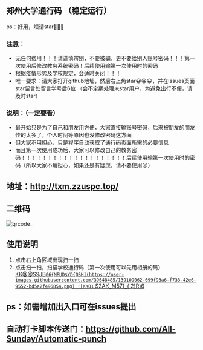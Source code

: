 ## 郑州大学通行码 （稳定运行）
ps：好用，烦请star🤞🤞🤞
### 注意：
- 无任何费用！！！请谨慎辨别，不要被骗，更不要给别人账号密码！！！第一次使用后修改教务系统密码！后续使用输第一次使用时的密码
- 根据疫情形势及学校规定，会适时关闭！！！
- 唯一要求：请大家打开github地址，然后右上角star😀😀😀，并在Issues页面star留言处留言学号后6位    （会不定期处理未star用户，为避免出行不便，请及时star）
### 说明：（一定要看）
- 最开始只是为了自己和朋友用方便，大家直接输账号密码，后来被朋友的朋友传的太多了，个人时间等原因也没修改密码这方面
- 但大家不用担心，只是程序自动获取了通行码页面所需的必要信息
- 而且第一次使用成功后，大家可以修改自己的教务密码！！！！！！！！！！！！！！！！！！！！后续使用输第一次使用时的密码（所以大家不用担心，如果还是有疑虑，请不要使用😥）

## 地址：http://txm.zzuspc.top/
## 二维码
![qrcode_](https://user-images.githubusercontent.com/39648485/118287981-8de5a200-b506-11eb-87fd-3ee65f90edb3.png)
## 使用说明
1. 点击右上角区域出现扫一扫
2. 点击扫一扫，扫描学校通行码（第一次使用可以先用相册的码）
[KK@@S9JB`06{MFUD$YD{OSH](https://user-images.githubusercontent.com/39648485/139109062-699f93a6-f733-42e6-9552-bd5a2f496854.png)
![KK01` S2AK_M57}_( 2)R)6](https://user-images.githubusercontent.com/39648485/139109081-4f15851a-ca43-4242-9aa1-771f31dc4495.png)
## ps：如需增加出入口可在issues提出
## 自动打卡脚本传送门：https://github.com/All-Sunday/Automatic-punch
